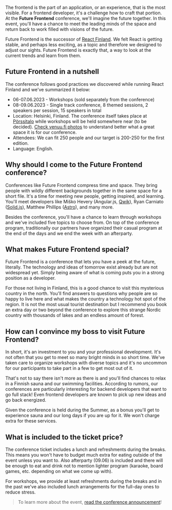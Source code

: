 The frontend is the part of an application, or an experience, that is the most visible. For a frontend developer, it's a challenge how to craft that portion. At the **Future Frontend** conference, we'll imagine the future together. In this event, you'll have a chance to meet the leading minds of the space and return back to work filled with visions of the future.

Future Frontend is the successor of [React Finland](https://react-finland.fi/). We felt React is getting stable, and perhaps less exciting, as a topic and therefore we designed to adjust our sights. Future Frontend is exactly that, a way to look at the current trends and learn from them.

## Future Frontend in a nutshell

The conference follows good practices we discovered while running React Finland and we've summarized it below:

* 06-07.06.2023 - Workshops (sold separately from the conference)
* 08-09.06.2023 - Single track conference, 8 themed sessions, 2 speakers per session, 15 speakers in total
* Location: Helsinki, Finland. The conference itself takes place at [Pörssitalo](http://porssitalo.fi/) while workshops will be held somewhere near (to be decided). [Check venuu.fi photos](https://venuu.fi/tilat/porssitalo) to understand better what a great space it is for our conference.
* Attendees: We can fit 250 people and our target is 200-250 for the first edition.
* Language: English.

## Why should I come to the Future Frontend conference?

Conferences like Future Frontend compress time and space. They bring people with wildly different backgrounds together in the same space for a short file. It's a time for meeting new people, getting inspired, and learning. You'll meet developers like Miško Hevery (Angular.js, [Qwik](https://qwik.builder.io/)), Ryan Carniato ([Solid.js](https://www.solidjs.com/)), Matthew Phillips ([Astro](https://astro.build/)), and many more.

Besides the conference, you'll have a chance to learn through workshops and we've included five topics to choose from. On top of the conference program, traditionally our partners have organized their casual program at the end of the days and we end the week with an afterparty.

## What makes Future Frontend special?

Future Frontend is a conference that lets you have a peek at the future, literally. The technology and ideas of tomorrow exist already but are not widespread yet. Simply being aware of what is coming puts you in a strong position as a developer.

For those not living in Finland, this is a good chance to visit this mysterious country in the north. You'll find answers to questions why people are so happy to live here and what makes the country a technology hot spot of the region. It is not the most usual tourist destination but I recommend you book an extra day or two beyond the conference to explore this strange Nordic country with thousands of lakes and an endless amount of forest.

## How can I convince my boss to visit Future Frontend?

In short, it's an investment to you and your professional development. It's not often that you get to meet so many bright minds in so short time. We've taken care to organize workshops with diverse topics and it's no uncommon for our participants to take part in a few to get most out of it.

That's not to say there isn't more as there is and you'll find chances to relax in a Finnish sauna and our swimming facilities. According to rumors, our conferences are particularly interesting for backend developers that want to go full stack! Even frontend developers are known to pick up new ideas and go back energized.

Given the conference is held during the Summer, as a bonus you'll get to experience sauna and our long days if you are up for it. We won't charge extra for these services.

## What is included to the ticket price?

The conference ticket includes a lunch and refreshments during the breaks. This means you won't have to budget much extra for eating outside of the event unless you want to. Also afterparty (09.06) is included and there will be enough to eat and drink not to mention lighter program (karaoke, board games, etc. depending on what we come up with).

For workshops, we provide at least refreshments during the breaks and in the past we've also included lunch arrangements for the full-day ones to reduce stress.

> To learn more about the event, [read the conference announcement](/blog/ff23/)!

